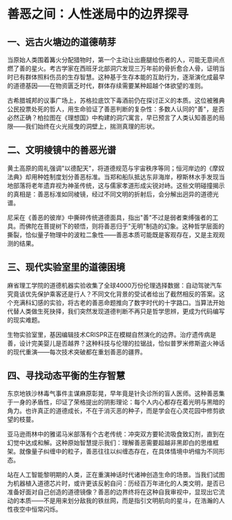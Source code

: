 # 善恶之间：人性迷局中的边界探寻

## 一、远古火塘边的道德萌芽

当原始人类围着篝火分配猎物时，第一个主动让出鹿腿给伤者的人，可能无意间点燃了善的星火。考古学家在西班牙北部洞穴发现三万年前的骨折愈合人骨，证明当时已有群体照料伤员的生存智慧。这种基于生存本能的互助行为，逐渐演化成最早的道德基因——在物资匮乏时代，群体存续需要某种超越个体欲望的准则。

古希腊城邦的议事广场上，苏格拉底饮下毒酒前仍在探讨正义的本质。这位被雅典公民投票处死的哲人，用生命验证了善恶判断的复杂性：多数人认同的"善"，是否必然正确？柏拉图在《理想国》中构建的洞穴寓言，早已预言了人类认知善恶的局限——我们始终在火光摇曳的洞壁上，揣测真理的形状。

## 二、文明棱镜中的善恶光谱

黄土高原的周礼强调"以德配天"，将道德规范与宇宙秩序等同；恒河岸边的《摩奴法典》却用种姓制度划分善恶标准。当郑和船队抵达东非海岸，穆斯林水手发现当地部落将老年遗弃视为神圣传统，这与儒家孝道形成尖锐对峙。这些文明碰撞揭示的真相是：善恶标准如同棱镜，经过不同文明的折射后，会分解出迥异的道德光谱。

尼采在《善恶的彼岸》中撕碎传统道德面具，指出"善"不过是弱者束缚强者的工具。而佛陀在菩提树下的顿悟，则将善恶归于"无明"制造的幻象。这种哲学层面的撕裂，恰似量子物理中的波粒二象性——善恶本质可能既是客观存在，又是主观观测的结果。

## 三、现代实验室里的道德困境

麻省理工学院的道德机器实验收集了全球4000万份伦理选择数据：自动驾驶汽车究竟该优先保护乘客还是行人？不同文化背景的受试者给出了截然相反的答案。这个充满科幻感的实验，将古老的善恶命题推向了数字时代的十字路口。当算法开始代替人类做生死抉择，我们突然发现道德判断不再只是哲学思辨，更成为代码编写的现实难题。

生物实验室里，基因编辑技术CRISPR正在模糊自然演化的边界。治疗遗传病是善，设计完美婴儿是否越界？这种科技与伦理的拉锯战，恰似普罗米修斯盗火神话的现代重演——每次技术突破都在重划善恶的疆界。

## 四、寻找动态平衡的生存智慧

东京地铁沙林毒气事件主谋麻原彰晃，早年竟是针灸诊所的盲人医师。这种善恶集于一身的矛盾性，印证了荣格提出的阴影理论：每个人内心都存在着光明与黑暗的角力。也许真正的道德成长，不在于消灭恶的种子，而是学会在心灵花园中修剪欲望的枝蔓。

亚马逊雨林中的雅诺马米部落有个古老传统：冲突双方要轮流吸食致幻剂，直到在幻觉中达成和解。这种原始智慧提示我们：理解善恶需要超越非黑即白的思维框架。就像量子纠缠中的粒子，善恶往往以纠缠态存在，在具体情境中坍缩为不同形态。

站在人工智能黎明期的人类，正在重演神话时代诸神创造生命的场景。当我们试图为机器植入道德芯片时，或许更该反躬自问：历经百万年进化的人类文明，是否已准备好面对自己创造的道德镜像？善恶的边界终将在这种自我审视中，显现出它流动的本质——不是用来划分敌我的铁丝网，而是指引文明航向的星斗，在浩瀚的人性夜空中恒常闪烁。